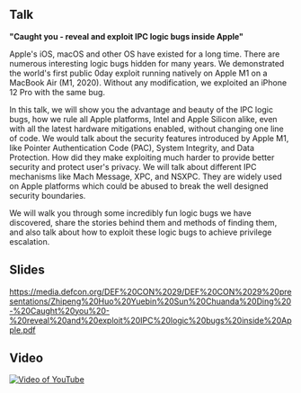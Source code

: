 
## Talk

**"Caught you - reveal and exploit IPC logic bugs inside Apple"**

Apple's iOS, macOS and other OS have existed for a long time. There are numerous interesting logic bugs hidden for many years. We demonstrated the world's first public 0day exploit running natively on Apple M1 on a MacBook Air (M1, 2020). Without any modification, we exploited an iPhone 12 Pro with the same bug.

In this talk, we will show you the advantage and beauty of the IPC logic bugs, how we rule all Apple platforms, Intel and Apple Silicon alike, even with all the latest hardware mitigations enabled, without changing one line of code. We would talk about the security features introduced by Apple M1, like Pointer Authentication Code (PAC), System Integrity, and Data Protection. How did they make exploiting much harder to provide better security and protect user's privacy. We will talk about different IPC mechanisms like Mach Message, XPC, and NSXPC. They are widely used on Apple platforms which could be abused to break the well designed security boundaries.

We will walk you through some incredibly fun logic bugs we have discovered, share the stories behind them and methods of finding them, and also talk about how to exploit these logic bugs to achieve privilege escalation.


## Slides
<https://media.defcon.org/DEF%20CON%2029/DEF%20CON%2029%20presentations/Zhipeng%20Huo%20Yuebin%20Sun%20Chuanda%20Ding%20-%20Caught%20you%20-%20reveal%20and%20exploit%20IPC%20logic%20bugs%20inside%20Apple.pdf>

## Video

[![Video of YouTube](https://img.youtube.com/vi/oAMZxKsZQp0/maxresdefault.jpg)](https://www.youtube.com/watch?v=oAMZxKsZQp0)


